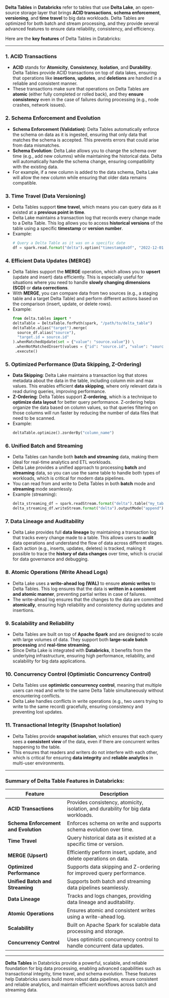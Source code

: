 **Delta Tables** in **Databricks** refer to tables that use **Delta Lake**, an open-source storage layer that brings **ACID transactions**, **schema enforcement**, **versioning**, and **time travel** to big data workloads. Delta Tables are optimized for both batch and stream processing, and they provide several advanced features to ensure data reliability, consistency, and efficiency. 

Here are the **key features** of Delta Tables in Databricks:

---

### 1. **ACID Transactions**
   - **ACID** stands for **Atomicity**, **Consistency**, **Isolation**, and **Durability**. Delta Tables provide ACID transactions on top of data lakes, ensuring that operations like **insertions**, **updates**, and **deletions** are handled in a reliable and consistent manner.
   - These transactions make sure that operations on Delta Tables are **atomic** (either fully completed or rolled back), and they **ensure consistency** even in the case of failures during processing (e.g., node crashes, network issues).

### 2. **Schema Enforcement and Evolution**
   - **Schema Enforcement (Validation)**: Delta Tables automatically enforce the schema on data as it is ingested, ensuring that only data that matches the schema is accepted. This prevents errors that could arise from data mismatches.
   - **Schema Evolution**: Delta Lake allows you to change the schema over time (e.g., add new columns) while maintaining the historical data. Delta will automatically handle the schema change, ensuring compatibility with the existing data.
   - For example, if a new column is added to the data schema, Delta Lake will allow the new column while ensuring that older data remains compatible.

### 3. **Time Travel (Data Versioning)**
   - Delta Tables support **time travel**, which means you can query data as it existed at a **previous point in time**.
   - Delta Lake maintains a transaction log that records every change made to a Delta Table. This log allows you to access **historical versions** of the table using a specific **timestamp** or **version number**.
   - Example:
     ```python
     # Query a Delta Table as it was on a specific date
     df = spark.read.format("delta").option("timestampAsOf", "2022-12-01").table("my_table")
     ```

### 4. **Efficient Data Updates (MERGE)** 
   - Delta Tables support the **MERGE** operation, which allows you to **upsert** (update and insert) data efficiently. This is especially useful for situations where you need to handle **slowly changing dimensions (SCD)** or **data corrections**.
   - With **MERGE**, you can compare data from two sources (e.g., a staging table and a target Delta Table) and perform different actions based on the comparison (insert, update, or delete rows).
   - Example:
     ```python
     from delta.tables import *
     deltaTable = DeltaTable.forPath(spark, "/path/to/delta_table")
     deltaTable.alias("target").merge(
       source_df.alias("source"),
       "target.id = source.id"
     ).whenMatchedUpdate(set = {"value": "source.value"}) \
      .whenNotMatchedInsert(values = {"id": "source.id", "value": "source.value"}) \
      .execute()
     ```

### 5. **Optimized Performance (Data Skipping, Z-Ordering)**
   - **Data Skipping**: Delta Lake maintains a transaction log that stores metadata about the data in the table, including column min and max values. This enables efficient **data skipping**, where only relevant data is read during queries, improving performance.
   - **Z-Ordering**: Delta Tables support **Z-ordering**, which is a technique to **optimize data layout** for better query performance. Z-ordering helps organize the data based on column values, so that queries filtering on those columns will run faster by reducing the number of data files that need to be scanned.
   - Example:
     ```python
     deltaTable.optimize().zorderBy("column_name")
     ```

### 6. **Unified Batch and Streaming**
   - Delta Tables can handle both **batch and streaming** data, making them ideal for real-time analytics and ETL workloads.
   - Delta Lake provides a unified approach to processing **batch** and **streaming** data, so you can use the same table to handle both types of workloads, which is critical for modern data pipelines.
   - You can read from and write to Delta Tables in both **batch** mode and **streaming** mode seamlessly.
   - Example (streaming):
     ```python
     delta_streaming_df = spark.readStream.format("delta").table("my_table")
     delta_streaming_df.writeStream.format("delta").outputMode("append").start("/path/to/output")
     ```

### 7. **Data Lineage and Auditability**
   - Delta Lake provides full **data lineage** by maintaining a transaction log that tracks every change made to a table. This allows users to **audit** data operations and understand the flow of data across different stages.
   - Each action (e.g., inserts, updates, deletes) is tracked, making it possible to trace the **history of data changes** over time, which is crucial for data governance and debugging.
   
### 8. **Atomic Operations (Write Ahead Logs)**
   - Delta Lake uses a **write-ahead log (WAL)** to ensure **atomic writes** to Delta Tables. This log ensures that the data is **written in a consistent and atomic manner**, preventing partial writes in case of failures.
   - The write-ahead log ensures that the changes to the data are committed **atomically**, ensuring high reliability and consistency during updates and insertions.

### 9. **Scalability and Reliability**
   - Delta Tables are built on top of **Apache Spark** and are designed to scale with large volumes of data. They support both **large-scale batch processing** and **real-time streaming**.
   - Since Delta Lake is integrated with **Databricks**, it benefits from the underlying infrastructure, ensuring high performance, reliability, and scalability for big data applications.

### 10. **Concurrency Control (Optimistic Concurrency Control)**
   - Delta Tables use **optimistic concurrency control**, meaning that multiple users can read and write to the same Delta Table simultaneously without encountering conflicts.
   - Delta Lake handles conflicts in write operations (e.g., two users trying to write to the same record) gracefully, ensuring consistency and preventing lost updates.

### 11. **Transactional Integrity (Snapshot Isolation)**
   - Delta Tables provide **snapshot isolation**, which ensures that each query sees a **consistent view** of the data, even if there are concurrent writes happening to the table.
   - This ensures that readers and writers do not interfere with each other, which is critical for ensuring **data integrity** and **reliable analytics** in multi-user environments.

---

### **Summary of Delta Table Features in Databricks:**

| **Feature**                         | **Description**                                                              |
|-------------------------------------|------------------------------------------------------------------------------|
| **ACID Transactions**               | Provides consistency, atomicity, isolation, and durability for big data workloads. |
| **Schema Enforcement and Evolution** | Enforces schema on write and supports schema evolution over time. |
| **Time Travel**                     | Query historical data as it existed at a specific time or version. |
| **MERGE (Upsert)**                  | Efficiently perform insert, update, and delete operations on data. |
| **Optimized Performance**           | Supports data skipping and Z-ordering for improved query performance. |
| **Unified Batch and Streaming**     | Supports both batch and streaming data pipelines seamlessly. |
| **Data Lineage**                    | Tracks and logs changes, providing data lineage and auditability. |
| **Atomic Operations**               | Ensures atomic and consistent writes using a write-ahead log. |
| **Scalability**                     | Built on Apache Spark for scalable data processing and storage. |
| **Concurrency Control**             | Uses optimistic concurrency control to handle concurrent data updates. |

---

**Delta Tables** in Databricks provide a powerful, scalable, and reliable foundation for big data processing, enabling advanced capabilities such as transactional integrity, time travel, and schema evolution. These features help Databricks users build more robust data pipelines, ensure consistent and reliable analytics, and maintain efficient workflows across batch and streaming data.
